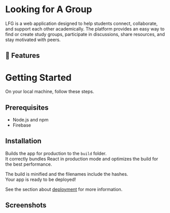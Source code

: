 # Looking for A Group

LFG is a web application designed to help students connect, collaborate, and support each other academically. The platform provides an easy way to find or create study groups, participate in discussions, share resources, and stay motivated with peers.


## 🌟 Features


# Getting Started

On your local machine, follow these steps.

## Prerequisites

* Node.js and npm 
* Firebase

## Installation

Builds the app for production to the `build` folder.\
It correctly bundles React in production mode and optimizes the build for the best performance.

The build is minified and the filenames include the hashes.\
Your app is ready to be deployed!

See the section about [deployment](https://facebook.github.io/create-react-app/docs/deployment) for more information.

## Screenshots
